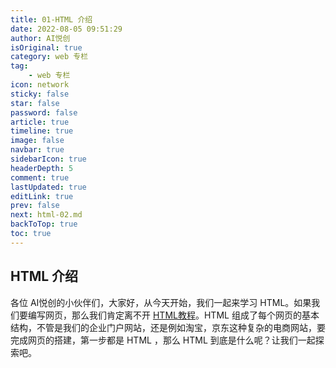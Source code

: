 ```yaml
---
title: 01-HTML 介绍
date: 2022-08-05 09:51:29
author: AI悦创
isOriginal: true
category: web 专栏
tag:
    - web 专栏
icon: network
sticky: false
star: false
password: false
article: true
timeline: true
image: false
navbar: true
sidebarIcon: true
headerDepth: 5
comment: true
lastUpdated: true
editLink: true
prev: false
next: html-02.md
backToTop: true
toc: true
---
```


## HTML 介绍

各位 AI悦创的小伙伴们，大家好，从今天开始，我们一起来学习 HTML。如果我们要编写网页，那么我们肯定离不开 [HTML教程](./html-01.md)。HTML 组成了每个网页的基本结构，不管是我们的企业门户网站，还是例如淘宝，京东这种复杂的电商网站，要完成网页的搭建，第一步都是 HTML ，那么 HTML 到底是什么呢？让我们一起探索吧。